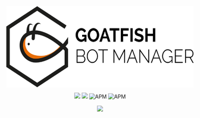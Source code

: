 <p align="center">
  <img align="center" height="219.8px" width="574.4px"  src="./src/assets/img/Goatfish Bot Manager White.png"></img>
</p>

<p align="center">
  <a href="https://sonarcloud.io/dashboard?id=GoatFishes_Bot-Manager"><img src="https://sonarcloud.io/api/project_badges/measure?project=GoatFishes_Bot-Manager&metric=sqale_rating"/></a>
  <a href="https://sonarcloud.io/dashboard?id=GoatFishes_Bot-Manager"><img src="https://sonarcloud.io/api/project_badges/measure?project=GoatFishes_Bot-Manager&metric=coverage"/></a>
  <img alt="APM" src="https://github.com/GoatFishes/Bot-Manager/workflows/CI/CD%20for%20project/badge.svg?event=push">
  <img href="https://opensource.org/licenses/MIT" alt="APM" src="https://img.shields.io/badge/license-MIT-blue.svg">
</p>

<p align="center">
  <a align="center" href="https://docs.goatfish.app/bot-manager"><img align="center" src="https://img.shields.io/badge/documentation-available-brightgreen"/></a>  
</p>
